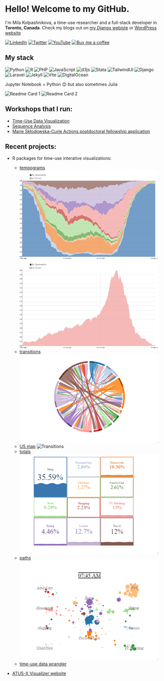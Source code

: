 <h1> Hello! Welcome to my GitHub.</h1>


I'm Mila Kolpashnikova, a time-use researcher and a full-stack developer in <b>Toronto, Canada</b>. Check my blogs out on [my Django webiste](https://kamilakolpashnikova.com/) or [WordPress website](https://blogs.ubc.ca/kamilakolpashnikova/)

<p>
<a href="https://www.linkedin.com/in/kamilakolpashnikova" target="_blank"><img alt="LinkedIn" src="https://img.shields.io/badge/linkedin-%230077B5.svg?&style=for-the-badge&logo=linkedin&logoColor=white" /></a> 
<a href="https://twitter.com/KKolpashnikova" target="_blank"><img alt="Twitter" src="https://img.shields.io/badge/twitter-%231DA1F2.svg?&style=for-the-badge&logo=twitter&logoColor=white" /></a>
<a href="https://www.youtube.com/channel/UC9nsqkvdhRgzXhYr1P4dSaA" target="_blank"><img alt="YouTube" src="https://img.shields.io/badge/YouTube-red.svg?&style=for-the-badge&logo=youtube&logoColor=white" /></a>
<a href="https://www.buymeacoffee.com/milakolp" target="_blank"><img alt="Buy me a coffee" src="https://img.shields.io/badge/BuyMeACoffee-success.svg?&style=for-the-badge&logo=buymeacoffee&logoColor=white" /></a>
</p>

## My stack
<p>  
    <img alt="Python" src="https://img.shields.io/badge/-Python-ffde57?style=flat-square&logo=Python&logoColor=white" /> 
    <img alt="R" src="https://img.shields.io/badge/-R-165caa?style=flat-square&logo=R&logoColor=white" />
    <img alt="PHP" src="https://img.shields.io/badge/-PHP-2088FF?style=flat-square&logo=PHP&logoColor=white" />
    <img alt="JavaScript" src="https://img.shields.io/badge/-JavaScript-1a73e8?style=flat-square&logo=javascript&logoColor=white" />
    <img alt="d3js" src="https://img.shields.io/badge/-D3.js-F9A03C?style=flat-square&logo=d3.js&logoColor=white" />
    <img alt="Stata" src="https://img.shields.io/badge/-Stata-46a2f1?style=flat-square&logo=Stata&logoColor=white" />
    <img alt="TailwindUI" src="https://img.shields.io/badge/-TailwindUI-311C87?style=flat-square&logo=tailwind&logoColor=white" />
    <img alt="Django" src="https://img.shields.io/badge/-Django-007ACC?style=flat-square&logo=django&logoColor=white" />
    <img alt="Laravel" src="https://img.shields.io/badge/-Laravel-5849BE?style=flat-square&logo=laravel&logoColor=white" />
    <img alt="Jekyll" src="https://img.shields.io/badge/-Jekyll-764ABC?style=flat-square&logo=jekyll&logoColor=white" />
    <img alt="Vite" src="https://img.shields.io/badge/-Vite-B7178C?style=flat-square&logo=vite&logoColor=white" />
    <img alt="DigitalOcean" src="https://img.shields.io/badge/-DigitalOcean-430098?style=flat-square&logo=digitalocean&logoColor=white" />
</p>

Jupyter Notebook = Python 😊 but also sometimes Julia

![Readme Card 1](https://github-readme-stats.vercel.app/api/top-langs/?username=Kolpashnikova&hide=Mathematica,html)
![Readme Card 2](https://github-readme-stats.vercel.app/api?username=Kolpashnikova&show_icons=true&theme=transparent)

## Workshops that I run:

- [Time-Use Data Visualization](https://github.com/Kolpashnikova/VisualizationWorkshopHandsOn)
- [Sequence Analysis](https://github.com/Kolpashnikova/Sequence_Analysis_Workshop)
- [Marie Skłodowska-Curie Actions postdoctoral fellowship application](https://youtu.be/mSDIbJ8dtSA)


## Recent projects: 

- R packages for time-use interative visualizations:
    - [tempograms](https://github.com/Kolpashnikova/package_R_tempogram)
    ![Tempogram](https://github.com/Kolpashnikova/package_R_tempogram/blob/main/examples/full%20tempogram.png)
    ![One activity](https://github.com/Kolpashnikova/package_R_tempogram/blob/main/examples/TV%20viewing.png)
    - [transitions](https://github.com/Kolpashnikova/package_R_transitions)
    ![Transitions](https://github.com/Kolpashnikova/package_R_transitions/blob/main/examples/transitions.png)
    - [US map](https://github.com/Kolpashnikova/package_R_usamap)
    ![Transitions](https://github.com/Kolpashnikova/package_R_usmap/blob/main/examples/usmap.png)
    - [totals](https://github.com/Kolpashnikova/package_R_totals)
    ![Transitions](https://github.com/Kolpashnikova/package_R_totals/blob/main/examples/totals.png)
    - [paths](https://github.com/Kolpashnikova/package_R_path)
    ![Transitions](https://github.com/Kolpashnikova/package_R_path/blob/main/examples/path.png)
    - [time-use data wrangler](https://github.com/Kolpashnikova/package_R_timeuse)

- [ATUS-X Visualizer website](https://data-science-for-social-scientists.github.io/)
